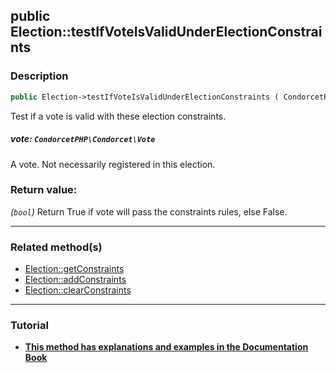 ## public Election::testIfVoteIsValidUnderElectionConstraints

### Description    

```php
public Election->testIfVoteIsValidUnderElectionConstraints ( CondorcetPHP\Condorcet\Vote $vote ): bool
```

Test if a vote is valid with these election constraints.
    

##### **vote:** *```CondorcetPHP\Condorcet\Vote```*   
A vote. Not necessarily registered in this election.    


### Return value:   

*(```bool```)* Return True if vote will pass the constraints rules, else False.


---------------------------------------

### Related method(s)      

* [Election::getConstraints](/Docs/MethodsReferences/Election%20Class/public%20Election--getConstraints.md)    
* [Election::addConstraints](/Docs/MethodsReferences/Election%20Class/public%20Election--addConstraints.md)    
* [Election::clearConstraints](/Docs/MethodsReferences/Election%20Class/public%20Election--clearConstraints.md)    

---------------------------------------

### Tutorial

* **[This method has explanations and examples in the Documentation Book](https://www.condorcet.io#/3.AsPhpLibrary/5.Votes/4.VoteConstraints)**    
